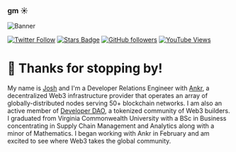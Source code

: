 ### gm ☀️

![Banner](https://ipfs.io/ipfs/bafybeigc5uaemz3wke2x3cfwdhirkd6pt3zwkvnj7vbt5kd5ynvtnsnuzu/github%20banner-01.png)

[![Twitter Follow](https://img.shields.io/twitter/follow/JoshCStein?style=social)](https://twitter.com/intent/user?screen_name=JoshCStein)
[![Stars Badge](https://img.shields.io/github/stars/jcstein?style=social)](https://github.com/jcstein?tab=repositories&q=&type=&language=&sort=stargazers)
[![GitHub followers](https://img.shields.io/github/followers/jcstein?style=social)](https://github.com/jcstein?tab=followers)
[![YouTube Views](https://img.shields.io/youtube/channel/views/UC8oYXCuErUTYX0T_Rb7Vy1g?style=social)](https://www.youtube.com/channel/UC8oYXCuErUTYX0T_Rb7Vy1g)

# 👋 Thanks for stopping by!

My name is [Josh](https://joshcs.xyz) and I'm a Developer Relations Engineer with [Ankr](https://ankr.com), a decentralized Web3 infrastructure provider that operates an array of globally-distributed nodes serving 50+ blockchain networks. I am also an active member of [Developer DAO](https://developerdao.com), a tokenized community of Web3 builders. I graduated from Virginia Commonwealth University with a BSc in Business concentrating in Supply Chain Management and Analytics along with a minor of Mathematics. I began working with Ankr in February and am excited to see where Web3 takes the global community.
